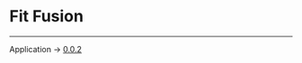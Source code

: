 # Fit Fusion
------------

Application -> 
[0.0.2](https://drive.google.com/file/d/18Y0zMFOjKcKep9PI2jFGEVIL88p2m72F/view?usp=sharing)
